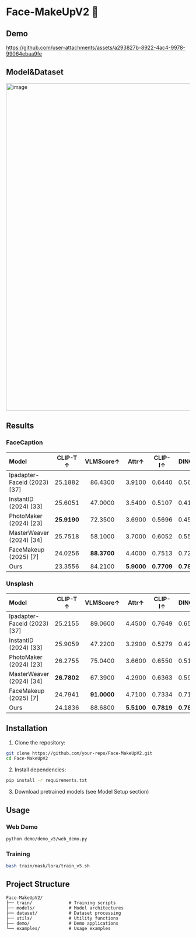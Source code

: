 # Face-MakeUpV2 🎨
## Demo

https://github.com/user-attachments/assets/a293827b-8922-4ac4-9978-99064ebaa9fe

## Model&Dataset

<img width="1098" height="895" alt="image" src="https://github.com/user-attachments/assets/fba427c6-5d87-463e-95f0-b3296bbd4943" />

## Results
### FaceCaption
| Model | CLIP-T ↑ | VLMScore↑ | Attr↑ | CLIP-I↑ | DINO↑ | FaceSim↑ | FID↓ | LPIPS↓ | Pose-RMSE↓ | Light-RMSE↓ |
| :--- | :---: | :---: | :---: | :---: | :---: | :---: | :---: | :---: | :---: | :---: |
| Ipadapter-Faceid (2023) [37] | 25.1882 | 86.4300 | 3.9100 | 0.6440 | 0.5651 | 0.6042 | 122.9359 | 0.6788 | 0.1966 | 0.2181 |
| InstantID (2024) [33] | 25.6051 | 47.0000 | 3.5400 | 0.5107 | 0.4186 | 0.4495 | 126.3945 | 0.6647 | 0.1210 | 0.2945 |
| PhotoMaker (2024) [23] | **25.9190** | 72.3500 | 3.6900 | 0.5696 | 0.4578 | 0.1811 | 114.6484 | 0.6886 | 0.2308 | 0.2882 |
| MasterWeaver (2024) [34] | 25.7518 | 58.1000 | 3.7000 | 0.6052 | 0.5567 | 0.3564 | 106.7198 | 0.6828 | 0.2156 | 0.2253 |
| FaceMakeup (2025) [7] | 24.0256 | **88.3700** | 4.4000 | 0.7513 | 0.7219 | 0.7361 | 99.9833 | 0.6164 | 0.0947 | 0.1441 |
| Ours | 23.3556 | 84.2100 | **5.9000** | **0.7709** | **0.7857** | **0.7568** | **90.0322** | **0.5627** | **0.0907** | **0.1176** |
### Unsplash
| Model | CLIP-T ↑ | VLMScore↑ | Attr↑ | CLIP-I↑ | DINO↑ | FaceSim↑ | FID↓ | LPIPS↓ | Pose-RMSE↓ | Light-RMSE↓ |
| :--- | :---: | :---: | :---: | :---: | :---: | :---: | :---: | :---: | :---: | :---: |
| Ipadapter-Faceid (2023) [37] | 25.2155 | 89.0600 | 4.4500 | 0.7649 | 0.6581 | 0.6534 | 102.9820 | 0.6554 | 0.2319 | 0.2363 |
| InstantID (2024) [33] | 25.9059 | 47.2200 | 3.2900 | 0.5279 | 0.4270 | 0.4360 | 143.1719 | 0.6852 | 0.1357 | 0.3237 |
| PhotoMaker (2024) [23] | 26.2755 | 75.0400 | 3.6600 | 0.6550 | 0.5170 | 0.2051 | 113.6866 | 0.6905 | 0.2641 | 0.3119 |
| MasterWeaver (2024) [34] | **26.7802** | 67.3900 | 4.2900 | 0.6363 | 0.5925 | 0.2980 | 113.0527 | 0.6919 | 0.2465 | 0.2662 |
| FaceMakeup (2025) [7] | 24.7941 | **91.0000** | 4.7100 | 0.7334 | 0.7192 | 0.6408 | 116.8287 | 0.6369 | 0.1003 | 0.1661 |
| Ours | 24.1836 | 88.6800 | **5.5100** | **0.7819** | **0.7893** | **0.7220** | **113.3948** | **0.5957** | **0.0448** | **0.1176** |

## Installation


1. Clone the repository:
```bash
git clone https://github.com/your-repo/Face-MakeUpV2.git
cd Face-MakeUpV2
```

2. Install dependencies:
```bash
pip install -r requirements.txt
```

3. Download pretrained models (see Model Setup section)

## Usage

### Web Demo
```bash
python demo/demo_v5/web_demo.py
```

### Training
```bash
bash train/mask/lora/train_v5.sh
```

## Project Structure

```
Face-MakeUpV2/
├── train/              # Training scripts
├── models/             # Model architectures
├── dataset/            # Dataset processing
├── utils/              # Utility functions
├── demo/               # Demo applications
└── examples/           # Usage examples
```

